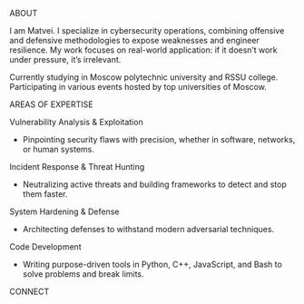 ABOUT

I am Matvei. I specialize in cybersecurity operations, combining offensive and defensive methodologies to expose weaknesses and engineer resilience. My work focuses on real-world application: if it doesn’t work under pressure, it’s irrelevant.

Currently studying in Moscow polytechnic university and RSSU college. Participating in various events hosted by top universities of Moscow.

AREAS OF EXPERTISE

Vulnerability Analysis & Exploitation

- 	Pinpointing security flaws with precision, whether in software, networks, or human systems.

Incident Response & Threat Hunting

- 	Neutralizing active threats and building frameworks to detect and stop them faster.

System Hardening & Defense

- Architecting defenses to withstand modern adversarial techniques.

Code Development

- Writing purpose-driven tools in Python, C++, JavaScript, and Bash to solve problems and break limits.

CONNECT

